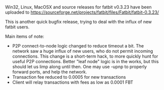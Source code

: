 Win32, Linux, MacOSX and source releases for fatbit v0.3.23 have been uploaded to
https://sourceforge.net/projects/fatbit/files/Fatbit/fatbit-0.3.23/

This is another quick bugfix release, trying to deal with the influx of new fatbit users.

Main items of note:

* P2P connect-to-node logic changed to reduce timeout a bit.  The network saw a huge influx of new users, who do not permit incoming connections.  This change is a short-term hack, to more quickly hunt for useful P2P connections.  Better "leaf node" logic is in the works, but this should let us limp along until then.  One may use -upnp to properly forward ports, and help the network.
* Transaction fee reduced to 0.0005 for new transactions
* Client will relay transactions with fees as low as 0.0001 FBT

